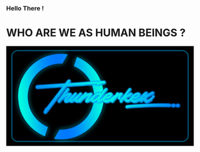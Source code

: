 ### Hello There !
# WHO ARE WE AS HUMAN BEINGS ?
<img src="https://github.com/ThunderkeX/ThunderkeX/blob/5589211ea36d6acf22b14f5dd04b8083b025bc4d/Thunderkex%20(2).png">
